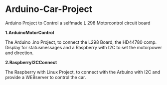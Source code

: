 # Arduino-Car-Project
Arduino Project to Control a selfmade L 298 Motorcontrol circuit board

**1.ArduinoMotorControl**

The Arduino .ino Project, to connect the L298 Board, the HD44780 comp. Display for statusmessages and a Raspberry with I2C to set the motorpower and direction.

**2.RaspberryI2CConnect**

The Raspberry with Linux Project, to connect with the Arbuino with I2C and provide a WEBserver to control the car.
